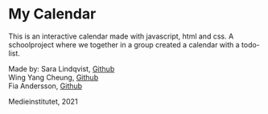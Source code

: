 # My Calendar

This is an interactive calendar made with javascript, html and css. A schoolproject where we together in a group created a calendar with a todo-list. 

Made by:
Sara Lindqvist, [Github](https://github.com/saralindqvist)
</br>
Wing Yang Cheung, [Github](https://github.com/millie-wy)
</br>
Fia Andersson, [Github](https://github.com/fiababiakandersson)

Medieinstitutet, 2021